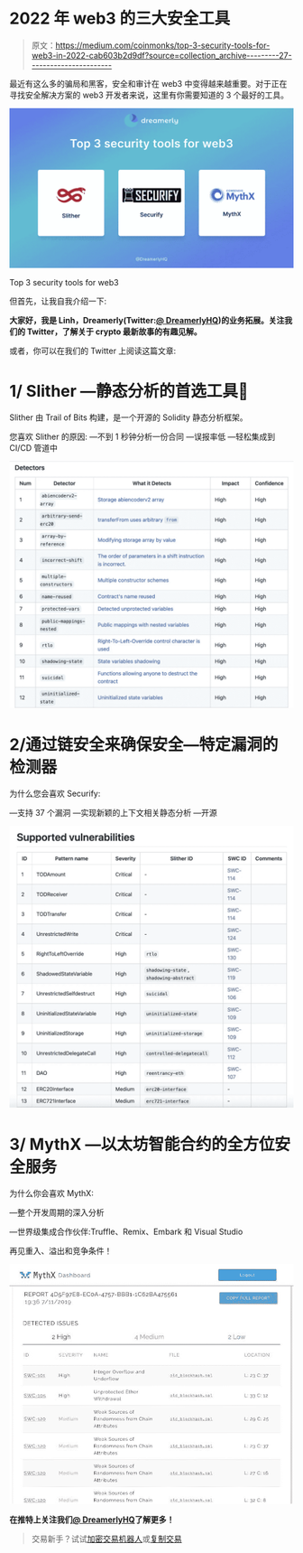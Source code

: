 # 2022 年 web3 的三大安全工具

> 原文：<https://medium.com/coinmonks/top-3-security-tools-for-web3-in-2022-cab603b2d9df?source=collection_archive---------27----------------------->

最近有这么多的骗局和黑客，安全和审计在 web3 中变得越来越重要。对于正在寻找安全解决方案的 web3 开发者来说，这里有你需要知道的 3 个最好的工具。

![](img/ed7f304c573d8ccb9c6ad3d4cce75513.png)

Top 3 security tools for web3

但首先，让我自我介绍一下:

**大家好，我是 Linh，Dreamerly(Twitter:**[**@ DreamerlyHQ**](https://twitter.com/DreamerlyHQ)**)的业务拓展。关注我们的 Twitter，了解关于 crypto 最新故事的有趣见解。**

或者，你可以在我们的 Twitter 上阅读这篇文章:

# 1/ Slither —静态分析的首选工具🐍

Slither 由 Trail of Bits 构建，是一个开源的 Solidity 静态分析框架。

您喜欢 Slither 的原因:
—不到 1 秒钟分析一份合同
—误报率低
—轻松集成到 CI/CD 管道中

![](img/1f09858cb3abb28e93918cbb52f3b47c.png)

# 2/通过链安全来确保安全—特定漏洞的检测器

为什么您会喜欢 Securify:

—支持 37 个漏洞
—实现新颖的上下文相关静态分析
—开源

![](img/1d58fe72df8079c8b5aa00ce237d9c81.png)

# 3/ MythX —以太坊智能合约的全方位安全服务

为什么你会喜欢 MythX:

—整个开发周期的深入分析

—世界级集成合作伙伴:Truffle、Remix、Embark 和 Visual Studio

再见重入、溢出和竞争条件！

![](img/308045c974151ed3b9261d5c807de814.png)

**在推特上关注我们**[**@ DreamerlyHQ**](https://twitter.com/DreamerlyHQ)**了解更多！**

> 交易新手？试试[加密交易机器人](/coinmonks/crypto-trading-bot-c2ffce8acb2a)或[复制交易](/coinmonks/top-10-crypto-copy-trading-platforms-for-beginners-d0c37c7d698c)